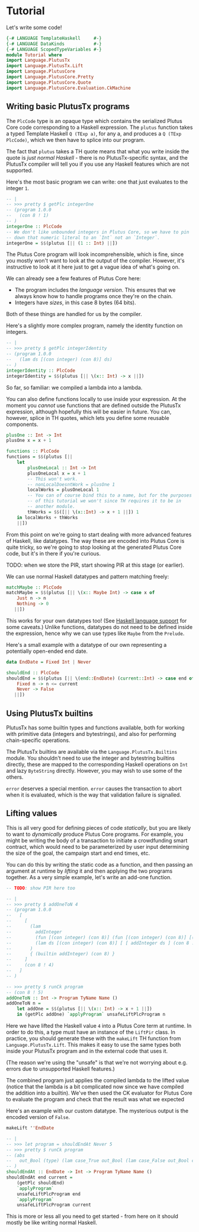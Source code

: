 # Tutorial

Let's write some code!

```haskell
{-# LANGUAGE TemplateHaskell     #-}
{-# LANGUAGE DataKinds           #-}
{-# LANGUAGE ScopedTypeVariables #-}
module Tutorial where
import Language.PlutusTx
import Language.PlutusTx.Lift
import Language.PlutusCore
import Language.PlutusCore.Pretty
import Language.PlutusCore.Quote
import Language.PlutusCore.Evaluation.CkMachine
```

## Writing basic PlutusTx programs

The `PlcCode` type is an opaque type which contains the serialized Plutus Core code
corresponding to a Haskell expression. The `plutus` function takes a typed Template Haskell
`Q (TExp a)`, for any a, and produces a `Q (TExp PlcCode)`, which we then
have to splice into our program.

The fact that `plutus` takes a TH quote means that what you write inside the quote
is *just normal Haskell* - there is no PlutusTx-specific syntax, and the PlutusTx compiler will
tell you if you use any Haskell features which are not supported.

Here's the most basic program we can write: one that just evaluates to the integer `1`.

```haskell
-- |
-- >>> pretty $ getPlc integerOne
-- (program 1.0.0
--   (con 8 ! 1)
-- )
integerOne :: PlcCode
-- We don't like unbounded integers in Plutus Core, so we have to pin
-- down that numeric literal to an `Int` not an `Integer`.
integerOne = $$(plutus [|| (1 :: Int) ||])
```

The Plutus Core program will look incomprehensible, which is fine, since you
mostly won't want to look at the output of the compiler. However, it's instructive to
look at it here just to get a vague idea of what's going on.

We can already see a few features of Plutus Core here:
- The program includes the *language version*. This ensures that we always know how to handle
  programs once they're on the chain.
- Integers have *sizes*, in this case 8 bytes (64 bits).

Both of these things are handled for us by the compiler.

Here's a slightly more complex program, namely the identity function on integers.

```haskell
-- |
-- >>> pretty $ getPlc integerIdentity
-- (program 1.0.0
--   (lam ds [(con integer) (con 8)] ds)
-- )
integerIdentity :: PlcCode
integerIdentity = $$(plutus [|| \(x:: Int) -> x ||])
```

So far, so familiar: we compiled a lambda into a lambda.

You can also define functions locally to use inside your expression. At the moment you
*cannot* use functions that are defined outside the PlutusTx expression, although hopefully
this will be easier in future. You can, however, splice in TH quotes, which lets you define
some reusable components.

```haskell
plusOne :: Int -> Int
plusOne x = x + 1

functions :: PlcCode
functions = $$(plutus [||
    let
        plusOneLocal :: Int -> Int
        plusOneLocal x = x + 1
        -- This won't work.
        -- nonLocalDoesntWork = plusOne 1
        localWorks = plusOneLocal 1
        -- You can of course bind this to a name, but for the purposes
        -- of this tutorial we won't since TH requires it to be in
        -- another module.
        thWorks = $$([|| \(x::Int) -> x + 1 ||]) 1
    in localWorks + thWorks
    ||])
```

From this point on we're going to start dealing with more advanced features of
Haskell, like datatypes. The way these are encoded into Plutus Core is quite
tricky, so we're going to stop looking at the generated Plutus Core code, but
it's in there if you're curious.

TODO: when we store the PIR, start showing PIR at this stage (or earlier).

We can use normal Haskell datatypes and pattern matching freely:

```haskell
matchMaybe :: PlcCode
matchMaybe = $$(plutus [|| \(x:: Maybe Int) -> case x of
    Just n -> n
    Nothing -> 0
   ||])
```

This works for your own datatypes too! (See [Haskell language support](#haskell-language-support)
for some caveats.) Unlike functions, datatypes do not need to be defined inside the
expression, hence why we can use types like `Maybe` from the `Prelude`.

Here's a small example with a datatype of our own representing a potentially open-ended
end date.
```haskell
data EndDate = Fixed Int | Never

shouldEnd :: PlcCode
shouldEnd = $$(plutus [|| \(end::EndDate) (current::Int) -> case end of
    Fixed n -> n <= current
    Never -> False
   ||])
```

## Using PlutusTx builtins

PlutusTx has some builtin types and functions available, both for working with primitive
data (integers and bytestrings), and also for performing chain-specific operations.

The PlutusTx builtins are available via the `Language.PlutusTx.Builtins` module. You
shouldn't need to use the integer and bytestring builtins directly, these are mapped
to the corresponding Haskell operations on `Int` and lazy `ByteString` directly. However,
you may wish to use some of the others.

`error` deserves a special mention. `error` causes the transaction to abort when it is
evaluated, which is the way that validation failure is signalled.

## Lifting values

This is all very good for defining pieces of code *statically*, but you are
likely to want to *dynamically* produce Plutus Core programs. For example, you
might be writing the body of a transaction to initiate a crowdfunding smart contract,
which would need to be parameterized by user input determining the size of the goal,
the campaign start and end times, etc.

You can do this by writing the static code as a function, and then passing an
argument at runtime by *lifting* it and then applying the two programs together. As a
very simple example, let's write an add-one function.

```haskell
-- TODO: show PIR here too

-- |
-- >>> pretty $ addOneToN 4
-- (program 1.0.0
--   [
--     [
--       (lam
--         addInteger
--         (fun [(con integer) (con 8)] (fun [(con integer) (con 8)] [(con integer) (con 8)]))
--         (lam ds [(con integer) (con 8)] [ [ addInteger ds ] (con 8 ! 1) ])
--       )
--       { (builtin addInteger) (con 8) }
--     ]
--     (con 8 ! 4)
--   ]
-- )

-- >>> pretty $ runCk program
-- (con 8 ! 5)
addOneToN :: Int -> Program TyName Name ()
addOneToN n =
    let addOne = $$(plutus [|| \(x:: Int) -> x + 1 ||])
    in (getPlc addOne) `applyProgram` unsafeLiftPlcProgram n
```

Here we have lifted the Haskell value `4` into a Plutus Core term at runtime.
In order to do this, a type must have an instance of the `LiftPir` class. In
practice, you should generate these with the `makeLift` TH function from
`Language.PlutusTx.Lift`. This makes it easy to use the same types both inside your
PlutusTx program and in the external code that uses it.

(The reason we're using the "unsafe" is that we're not worrying about e.g. errors due to
unsupported Haskell features.)

The combined program just applies the compiled lambda to the lifted value
(notice that the lambda is a bit complicated now since we have compiled the addition
into a builtin). We've then used the CK evaluator for Plutus Core to evaluate
the program and check that the result was what we expected

Here's an example with our custom datatype. The mysterious output is the encoded version of `False`.

```haskell
makeLift ''EndDate

-- |
-- >>> let program = shouldEndAt Never 5
-- >>> pretty $ runCk program
-- (abs
--   out_Bool (type) (lam case_True out_Bool (lam case_False out_Bool case_False))
-- )
shouldEndAt :: EndDate -> Int -> Program TyName Name ()
shouldEndAt end current =
    (getPlc shouldEnd)
    `applyProgram`
    unsafeLiftPlcProgram end
    `applyProgram`
    unsafeLiftPlcProgram current
```

This is more or less all you need to get started - from here on it should mostly
be like writing normal Haskell.
